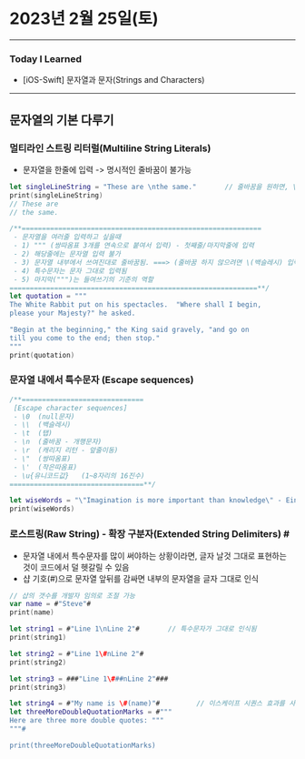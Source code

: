 # 2023년 2월 25일(토)

---

### Today I Learned 

- [iOS-Swift] 문자열과 문자(Strings and Characters)

---

## 문자열의 기본 다루기

### 멀티라인 스트링 리터럴(Multiline String Literals)

- 문자열을 한줄에 입력 -> 명시적인 줄바꿈이 불가능 

```swift
let singleLineString = "These are \nthe same."       // 줄바꿈을 원하면, \n 입력   \ (Escape character)
print(singleLineString)
// These are
// the same.

/**===========================================================
 - 문자열을 여러줄 입력하고 싶을때
 - 1) """ (쌍따옴표 3개를 연속으로 붙여서 입력) - 첫째줄/마지막줄에 입력
 - 2) 해당줄에는 문자열 입력 불가
 - 3) 문자열 내부에서 쓰여진대로 줄바꿈됨. ===> (줄바꿈 하지 않으려면 \(백슬레시) 입력)
 - 4) 특수문자는 문자 그대로 입력됨
 - 5) 마지막(""")는 들여쓰기의 기준의 역할
=============================================================**/
let quotation = """
The White Rabbit put on his spectacles.  "Where shall I begin,
please your Majesty?" he asked.

"Begin at the beginning," the King said gravely, "and go on
till you come to the end; then stop."
"""
print(quotation)
```

### 문자열 내에서 특수문자 (Escape sequences)

```swift
/**==============================
 [Escape character sequences]
 - \0  (null문자)
 - \\  (백슬레시)
 - \t  (탭)
 - \n  (줄바꿈 - 개행문자)
 - \r  (캐리지 리턴 - 앞줄이동)
 - \"  (쌍따옴표)
 - \'  (작은따옴표)
 - \u{유니코드값}   (1~8자리의 16진수)
=================================**/

let wiseWords = "\"Imagination is more important than knowledge\" - Einstein"
print(wiseWords)
```

### 로스트링(Raw String) - 확장 구분자(Extended String Delimiters) # # 

- 문자열 내에서 특수문자를 많이 써야하는 상황이라면, 글자 날것 그대로 표현하는 것이 코드에서 덜 헷갈릴 수 있음 
- 샵 기호(#)으로 문자열 앞뒤를 감싸면 내부의 문자열을 글자 그대로 인식 

```swift
// 샵의 갯수를 개발자 임의로 조절 가능
var name = #"Steve"#
print(name)

let string1 = #"Line 1\nLine 2"#       // 특수문자가 그대로 인식됨
print(string1)

let string2 = #"Line 1\#nLine 2"#
print(string2)

let string3 = ###"Line 1\###nLine 2"###
print(string3)

let string4 = #"My name is \#(name)"#         // 이스케이프 시퀀스 효과를 사용하려면, 샵을 입력
let threeMoreDoubleQuotationMarks = #"""
Here are three more double quotes: """
"""#

print(threeMoreDoubleQuotationMarks)
```

